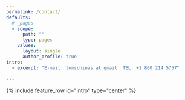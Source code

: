 ```yaml
---
permalink: /contact/
defaults:
  # _pages
  - scope:
      path: ""
      type: pages
    values:
      layout: single
      author_profile: true
intro:
  - excerpt: "E-mail: tomschinas at gmail  TEL: +1 860 214 5757"
  
---
```


{% include feature_row id="intro" type="center" %}